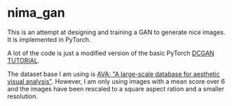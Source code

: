 # nima_gan
This is an attempt at designing and training a GAN to generate nice images. It is implemented in PyTorch.

A lot of the code is just a modified version of the basic PyTorch [DCGAN TUTORIAL](https://pytorch.org/tutorials/beginner/dcgan_faces_tutorial.html).

The dataset base I am using is [AVA: "A large-scale database for aesthetic visual analysis"](https://doi.org/10.1109/CVPR.2012.6247954). However, I am only using images with a mean score over 6 and the images have been rescaled to a square aspect ration and a smaller resolution.
